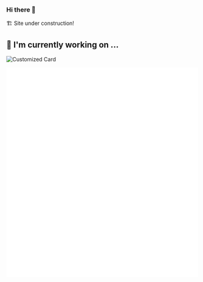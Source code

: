 ### Hi there 👋

🏗 Site under construction!

## 🔭 I'm currently working on ...
![Customized Card](https://github-readme-stats.vercel.app/api/pin?username=Qbeast-io&repo=qbeast-spark&bg_color=30,e96443,904e95&title_color=fff&text_color=fff)

![Metrics](/github-metrics.svg)
